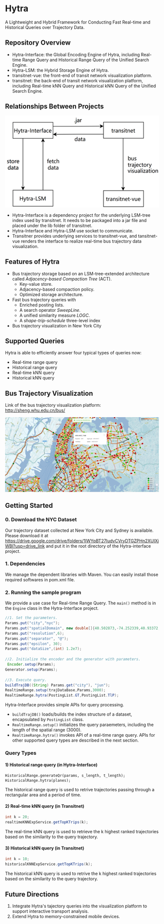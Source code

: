 # Hytra

A Lightweight and Hybrid Framework for Conducting Fast Real-time and Historical Queries over Trajectory Data.

## Repository Overview

- Hytra-Interface: the Global Encoding Engine of Hytra, including Real-time Range Query and Historical Range Query of the Unified Search Engine.
- Hytra-LSM: the Hybrid Storage Engine of Hytra.
- transitnet-vue: the front-end of transit network visualization platform.
- transitnet: the back-end of transit network visualization platform, including Real-time kNN Query and Historical kNN Query of the Unified Search Engine.

## Relationships Between Projects

![image-20230802181152370](https://github.com/TotemSmartBus/Hytra/blob/main/relationships.png)

- Hytra-Interface is a dependency project for the underlying LSM-tree index used by transitnet. It needs to be packaged into a jar file and placed under the lib folder of transitnet.
- Hytra-Interface and Hytra-LSM use socket to communicate.
- Transitner provides underlying services to transitnet-vue, and tansitnet-vue renders the interface to realize real-time bus trajectory data visualization.

<!--Each project has its own .md file that describes their specific content and use.-->

## Features of Hytra

* Bus trajectory storage based on an LSM-tree-extended architecture called *Adjacency-based Compaction Tree* (ACT).
  * Key-value store.
  * Adjacency-based compaction policy.
  * Optimized storage architecture.
* Fast bus trajectory queries with
  * Enriched posting lists.
  * A search operator *SweepLine*.
  * A unified similarity measure *LOGC*.
  * A *shape-trip-schedule* three-level index
* Bus trajectory visualization in New York City

## Supported Queries

Hytra is able to efficiently answer four typical types of queries now:

* Real-time range query
* Historical range query
* Real-time kNN query
* Historical kNN query

## Bus Trajectory Visualization

Link of the bus trajectory visualization platform: http://sheng.whu.edu.cn/bus/

[![transitnet](https://github.com/TotemSmartBus/Hytra/blob/main/platform.png)](http://sheng.whu.edu.cn/bus/)

## Getting Started

### 0. Download the NYC Dataset

Our trajectory dataset collected at New York City and Sydney is available.  Please download it at https://drive.google.com/drive/folders/1lWYpBT27IudvCVryDTGZPHn2XUIXjWBl?usp=drive_link and put it in the root directory of the Hytra-interface project. 

### 1. Dependencies

We manage the dependent libraries with Maven. You can easily install those required softwares in pom.xml file.

### 2. Running the sample program

We provide a use case for Real-time Range Query. The `main()` method is in the `Engine` class in the Hytra-Interface project.

```java
//1. Set the parameters.     
Params.put("city","nyc");     
Params.put("spatialDomain", new double[]{40.502873,-74.252339,40.93372,-73.701241});        
Params.put("resolution",6);        
Params.put("separator", "@");        
Params.put("epsilon", 30);        
Params.put("dataSize",(int) 1.2e7);

//2. Initialize the encoder and the generator with parameters.
 Encoder.setup(Params);
Generator.setup(Params);

//3. Execute query.
buildTrajDB((String) Params.get("city"), "jun");
RealtimeRange.setup(trajDataBase,Params,3000);
RealtimeRange.hytra(PostingList.GT,PostingList.TlP);
```

Hytra-Interface provides simple APIs for query processing.

* `buildTrajDB()` loads/builds the index structure of a dataset, encapsulated by `PostingList` class.
* `RealtimeRange.setup()` initializes the query paraemeters, including the length of the spatial range (3000).
* `RealtimeRange.hytra()` invokes API of a real-time range query. APIs for other supported query types are described in the next section.

### Query Types

#### 1) Historical range query (in Hytra-Interface)

```
HistoricalRange.generateQr(params, s_length, t_length);
HistoricalRange.hytra(planes);
```

The historical range query is used to retrive trajectories passing through a rectangular area and a period of time.

#### 2) Real-time kNN query (in Transitnet)

```java
int k = 20;
realtimeKNNExpService.getTopKTrips(k);
```

The real-time kNN query is used to retrieve the k highest ranked trajectories based on the similarity to the query trajectory. 

#### 3) Historical kNN query (in Transitnet)

```java
int k = 10;
historicalKNNExpService.getTopKTrips(k);
```

The historical kNN query is used to retrive the k highest ranked trajectories based on the similarity to the query trajectory. 

## Future Directions

1. Integrate Hytra's tajectory queries into the visualization platform to support interactive transport analysis.
2. Extend Hytra to memory-constrained mobile devices.

